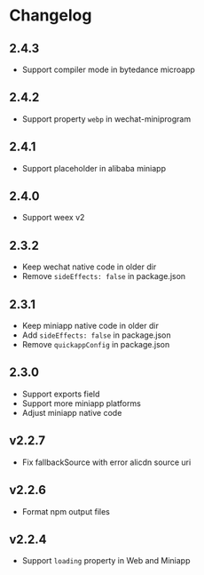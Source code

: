 # Changelog

## 2.4.3
- Support compiler mode in bytedance microapp

## 2.4.2

- Support property `webp` in wechat-miniprogram

## 2.4.1

- Support placeholder in alibaba miniapp

## 2.4.0

- Support weex v2

## 2.3.2

- Keep wechat native code in older dir
- Remove `sideEffects: false` in package.json

## 2.3.1

- Keep miniapp native code in older dir
- Add `sideEffects: false` in package.json
- Remove `quickappConfig` in package.json

## 2.3.0

- Support exports field
- Support more miniapp platforms
- Adjust miniapp native code

## v2.2.7

- Fix fallbackSource with error alicdn source uri

## v2.2.6

- Format npm output files

## v2.2.4

- Support `loading` property in Web and Miniapp

